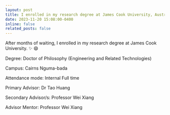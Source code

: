 ```yaml
---
layout: post
title: I enrolled in my research degree at James Cook University, Australia. 
date: 2023-11-20 15:08:00-0400
inline: false
related_posts: false
---
```



After months of waiting, I enrolled in my research degree at James Cook University. :sparkles: :smile:


Degree:                                                       Doctor of Philosophy (Engineering and Related Technologies)

Campus:                                                     Cairns Nguma-bada

Attendance mode:                                      Internal Full time 

Primary Advisor:                                         Dr Tao Huang

Secondary Advisor/s:                                  Professor Wei Xiang

Advisor Mentor:                                           Professor Wei Xiang 